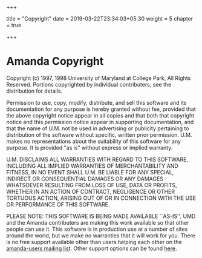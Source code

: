 +++

title = "Copyright"
date = 2019-03-22T23:34:03+05:30
weight = 5
chapter = true

+++

# Amanda Copyright
Copyright (c) 1997, 1998 University of Maryland at College Park, All Rights Reserved. 
Portions copyrighted by individual contributers, see the distribution for details.

Permission to use, copy, modify, distribute, and sell this software and its documentation for any purpose is hereby granted without fee, provided that the above copyright notice appear in all copies and that both that copyright notice and this permission notice appear in supporting documentation, and that the name of U.M. not be used in advertising or publicity pertaining to distribution of the software without specific, written prior permission. U.M. makes no representations about the suitability of this software for any purpose. It is provided "as is" without express or implied warranty.

U.M. DISCLAIMS ALL WARRANTIES WITH REGARD TO THIS SOFTWARE, INCLUDING ALL IMPLIED WARRANTIES OF MERCHANTABILITY AND FITNESS, IN NO EVENT SHALL U.M. BE LIABLE FOR ANY SPECIAL, INDIRECT OR CONSEQUENTIAL DAMAGES OR ANY DAMAGES WHATSOEVER RESULTING FROM LOSS OF USE, DATA OR PROFITS, WHETHER IN AN ACTION OF CONTRACT, NEGLIGENCE OR OTHER TORTUOUS ACTION, ARISING OUT OF OR IN CONNECTION WITH THE USE OR PERFORMANCE OF THIS SOFTWARE.

PLEASE NOTE: THIS SOFTWARE IS BEING MADE AVAILABLE ``AS-IS''. UMD and the Amanda contributers are making this work available so that other people can use it. This software is in production use at a number of sites around the world, but we make no warranties that it will work for you. There is no free support available other than users helping each other on the [amanda-users mailing list](../_mail). Other support options can be found [here](../_cs).